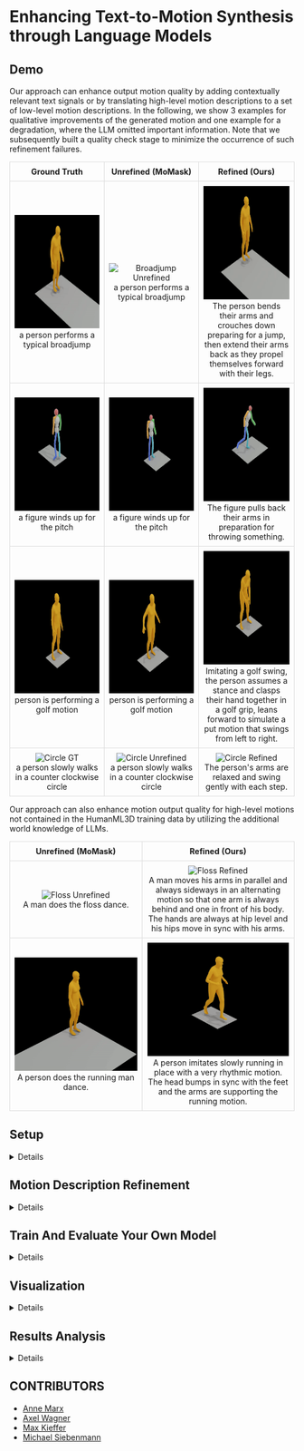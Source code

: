 # Enhancing Text-to-Motion Synthesis through Language Models

## Demo
Our approach can enhance output motion quality by adding contextually relevant text signals or by translating high-level motion descriptions to a set of low-level motion descriptions.
In the following, we show 3 examples for qualitative improvements of the generated motion and one example for a degradation, where the LLM omitted important information.
Note that we subsequently built a quality check stage to minimize the occurrence of such refinement failures.

<table style="width: 100%; border-collapse: collapse;">
  <tr>
    <th style="border: 1px solid #ddd; padding: 8px; text-align: center; vertical-align: middle;">Ground Truth</th>
    <th style="border: 1px solid #ddd; padding: 8px; text-align: center; vertical-align: middle;">Unrefined (MoMask)</th>
    <th style="border: 1px solid #ddd; padding: 8px; text-align: center; vertical-align: middle;">Refined (Ours)</th>
  </tr>
  <tr>
    <td style="border: 1px solid #ddd; padding: 8px; text-align: center; vertical-align: middle;">
      <img src="./media/broadjump_GT.gif" width="250" height="200" alt="Broadjump GT" />
      <p style="max-width: 300px; margin: auto; word-wrap: break-word;">a person performs a typical broadjump</p>
    </td>
    <td style="border: 1px solid #ddd; padding: 8px; text-align: center; vertical-align: middle;">
      <img src="./media/broadjump_unrefined.gif" width="250" height="200" alt="Broadjump Unrefined" />
      <p style="max-width: 300px; margin: auto; word-wrap: break-word;">a person performs a typical broadjump</p>
    </td>
    <td style="border: 1px solid #ddd; padding: 8px; text-align: center; vertical-align: middle;">
      <img src="./media/broadjump_refined.gif" width="250" height="200" alt="Broadjump Refined" />
      <p style="max-width: 300px; margin: auto; word-wrap: break-word;">The person bends their arms and crouches down preparing for a jump, then extend their arms back as they propel themselves forward with their legs.</p>
    </td>
  </tr>
  <tr>
    <td style="border: 1px solid #ddd; padding: 8px; text-align: center; vertical-align: middle;">
      <img src="./media/pitch_GT.gif" width="250" height="200" alt="Pitch GT" />
      <p style="max-width: 300px; margin: auto; word-wrap: break-word;">a figure winds up for the pitch</p>
    </td>
    <td style="border: 1px solid #ddd; padding: 8px; text-align: center; vertical-align: middle;">
      <img src="./media/pitch_unrefined.gif" width="250" height="200" alt="Pitch Unrefined" />
      <p style="max-width: 300px; margin: auto; word-wrap: break-word;">a figure winds up for the pitch</p>
    </td>
    <td style="border: 1px solid #ddd; padding: 8px; text-align: center; vertical-align: middle;">
      <img src="./media/pitch_refined.gif" width="250" height="200" alt="Pitch Refined" />
      <p style="max-width: 300px; margin: auto; word-wrap: break-word;">The figure pulls back their arms in preparation for throwing something.</p>
    </td>
  </tr>
  <tr>
    <td style="border: 1px solid #ddd; padding: 8px; text-align: center; vertical-align: middle;">
      <img src="./media/golf_GT.gif" width="250" height="200" alt="Golf GT" />
      <p style="max-width: 300px; margin: auto; word-wrap: break-word;">person is performing a golf motion</p>
    </td>
    <td style="border: 1px solid #ddd; padding: 8px; text-align: center; vertical-align: middle;">
      <img src="./media/golf_unrefined.gif" width="250" height="200" alt="Golf Unrefined" />
      <p style="max-width: 300px; margin: auto; word-wrap: break-word;">person is performing a golf motion</p>
    </td>
    <td style="border: 1px solid #ddd; padding: 8px; text-align: center; vertical-align: middle;">
      <img src="./media/golf_refined.gif" width="250" height="200" alt="Golf Refined" />
      <p style="max-width: 300px; margin: auto; word-wrap: break-word;">Imitating a golf swing, the person assumes a stance and clasps their hand together in a golf grip, leans forward to simulate a put motion that swings from left to right.</p>
    </td>
  </tr>
  <tr>
    <td style="border: 1px solid #ddd; padding: 8px; text-align: center; vertical-align: middle;">
      <img src="./media/circle_GT.gif" width="250" height="200" alt="Circle GT" />
      <p style="max-width: 300px; margin: auto; word-wrap: break-word;">a person slowly walks in a counter clockwise circle</p>
    </td>
    <td style="border: 1px solid #ddd; padding: 8px; text-align: center; vertical-align: middle;">
      <img src="./media/circle_unrefined.gif" width="250" height="200" alt="Circle Unrefined" />
      <p style="max-width: 300px; margin: auto; word-wrap: break-word;">a person slowly walks in a counter clockwise circle</p>
    </td>
    <td style="border: 1px solid #ddd; padding: 8px; text-align: center; vertical-align: middle;">
      <img src="./media/circle_refined.gif" width="250" height="200" alt="Circle Refined" />
      <p style="max-width: 300px; margin: auto; word-wrap: break-word;">The person's arms are relaxed and swing gently with each step.</p>
    </td>
  </tr>
</table>

Our approach can also enhance motion output quality for high-level motions not contained in the HumanML3D training data by utilizing the additional world knowledge of LLMs.

<table style="width: 100%; border-collapse: collapse;">
  <tr>
    <th style="border: 1px solid #ddd; padding: 8px; text-align: center; vertical-align: middle;">Unrefined (MoMask)</th>
    <th style="border: 1px solid #ddd; padding: 8px; text-align: center; vertical-align: middle;">Refined (Ours)</th>
  </tr>
  <tr>
    <td style="border: 1px solid #ddd; padding: 8px; text-align: center; vertical-align: middle;">
      <img src="./media/floss_unrefined.gif" width="250" height="200" alt="Floss Unrefined" />
      <p style="max-width: 300px; margin: auto; word-wrap: break-word;">A man does the floss dance.</p>
    </td>
    <td style="border: 1px solid #ddd; padding: 8px; text-align: center; vertical-align: middle;">
      <img src="./media/floss_refined.gif" width="250" height="200" alt="Floss Refined" />
      <p style="max-width: 300px; margin: auto; word-wrap: break-word;">A man moves his arms in parallel and always sideways in an alternating motion so that one arm is always behind and one in front of his body. The hands are always at hip level and his hips move in sync with his arms.</p>
    </td>
  </tr>
  <tr>
    <td style="border: 1px solid #ddd; padding: 8px; text-align: center; vertical-align: middle;">
      <img src="./media/running_man_unrefined.gif" width="250" height="200" alt="Running Man Unrefined" />
      <p style="max-width: 300px; margin: auto; word-wrap: break-word;">A person does the running man dance.</p>
    </td>
    <td style="border: 1px solid #ddd; padding: 8px; text-align: center; vertical-align: middle;">
      <img src="./media/running_man_refined.gif" width="250" height="200" alt="Running Man Refined" />
      <p style="max-width: 300px; margin: auto; word-wrap: break-word;">A person imitates slowly running in place with a very rhythmic motion. The head bumps in sync with the feet and the arms are supporting the running motion.</p>
    </td>
  </tr>
</table>

## Setup

<details>

### Clone Repo

This repo relies on submodules ([MoMask](https://github.com/EricGuo5513/momask-codes)). Pull the whole repo with
```
git clone --recurse-submodules https://github.com/mkiefferus/DigitalHumans
```
External repos are found in the folder `external_repos`

### Setup Repo
<details>

## 1. Conda Environment
We are using two different conda environments due to dependency conflicts, one for MoMask and one for Text Enhancement.
### MoMask Environment
```
cd external_repos/momask-codes
conda env create -f environment.yml
conda activate momask
pip install git+https://github.com/openai/CLIP.git
```

### Text Enhancement Environment
```conda env create -f environment_enhance.yml```
```conda activate enhance```

#### Alternative: Pip Installation
<details>
We provide an alternative pip installation in case you encounter difficulties setting up the conda environment. Please set up your two conda environments manually:

## MoMask Environment
```
cd external_repos/momask-codes
conda create -n "momask" python=3.7.13
conda activate momask
pip install -r requirements.txt
```
these are the most important packages:
- spacy
- torch
- tqdm
- openai

Furthermore, you will need to download the ```en_core_web_sm``` model:
```
python -m spacy download en_core_web_sm
```

## Text Enhancement Environment
```conda create -n "enhance" python=3.9.18```
```pip install -r requirements_enhance.txt```

</details>


*Disclaimer*: this section below is the setup section from [MoMask](https://github.com/EricGuo5513/momask-codes). Please follow the link for further details.
### 2. Models and Dependencies

#### Download Pre-trained Models
```
bash prepare/download_models.sh
```

#### Download Evaluation Models and Gloves
For evaluation only.
```
bash prepare/download_evaluator.sh
bash prepare/download_glove.sh
```

#### Troubleshooting
To address the download error related to gdown: "Cannot retrieve the public link of the file. You may need to change the permission to 'Anyone with the link', or have had many accesses". A potential solution is to run `pip install --upgrade --no-cache-dir gdown`, as suggested on https://github.com/wkentaro/gdown/issues/43. This should help resolve the issue.

#### (Optional) Download Manually
Visit [[Google Drive]](https://drive.google.com/drive/folders/1b3GnAbERH8jAoO5mdWgZhyxHB73n23sK?usp=drive_link) to download the models and evaluators mannually.

### 3. Get Data

You have two options here:
* **Skip getting data**, if you just want to generate motions using *own* descriptions.
* **Get full data**, if you want to *re-train* and *evaluate* the model.
* *(if eligible)* refined texts can be shared upon request

**(a). Full data (text + motion)**

**HumanML3D** - Follow the instruction in [HumanML3D](https://github.com/EricGuo5513/HumanML3D.git), then copy the result dataset to our repository:
```
cp -r ../HumanML3D/HumanML3D ./dataset/HumanML3D
```

*NOTE* the dataset folder is located in `external_repos/momask-codes/dataset`. 

**KIT**-Download from [HumanML3D](https://github.com/EricGuo5513/HumanML3D.git), then place result in `./dataset/KIT-ML`

</details>

### Setup API Token

This project relies on LLMs for text refinement. Accessing these LLMs is done via the OpenAI client. When working with local language models, skip this part. 

When working with OpenAI models (GPT3.5-turbo, GPT4o, ...):
Please create an OPENAI API Token and export it as a global variable to your system. ```OPENAI_API_KEY = ".."```
Follow the instructions given in _"Step 2 - Set up your API key for all projects (recommended)"_ in the [OpenAI API Documentation](https://platform.openai.com/docs/quickstart?context=python) to configure your OpenAI API access.

</details>


## Motion Description Refinement

<details>

*Remember to switch to our environment for text refinement*
```conda activate enhance```

Use the `text_enhance.py` script to refine motion descriptions. 
Specify the system prompt (to be found in the folder 'prompts') by its filename. Here are some example commands:
1. Text refinement using GPT-3.5 Turbo for the first 10 text files, here with the limb-specific refinement strategy
    ```
    python text_enhance.py -sp limb_specific_v4 --use_example -r -v -s 10
    ```
2. Prompt enhancement by similarity search for the first 10 text files
    ```
    python text_enhance.py --prompt_adaptation similarity -r -v -s 10
    ```

#### Additional Useful Flags

* `--verbose, -v` : verbose
* `--early_stopping, -s` : early stopping - stop refinement after x steps for testing purposes

Text Refinement
* `--prompt_adaptation, -pa`: available options: similarity, regular
* `--system_prompt, -sp`: name of the system prompt to be given to the prompt adaptation model, see folder 'prompts' for options
* `--continue_previous`: continue refining texts from a specific folder
* `--refine_all_samples`: refine whole dataset, not only test-set (default)
* `--use_example`: add additional context with assistant/user example pairs
* `--samples_text_file`: text file specifying samples to refine, by default test.txt
* `--use_cross_sample_information`: treat sample text file as one motion (ignores batch size)
* `--use_llama`: use llama instead of GPT-3.5 Turbo (default). Requires to also provide `--llama_key <key>`
* `--batch_size`: specify how many files to batch to speed up refinement (not recommended, likely leads to less detailed added information and more format errors)

Quality control
* `-r` or `-d`: delete or replace with original refined files if they do not meet the quality control

</details>

## Train And Evaluate Your Own Model

<details>

*Remember to switch to the MoMask environment for training*
```conda activate momask```

Use the `t2m_train_eval.py` script to manage the evaluation and training of different text-to-motion models. The script provides various options for training specific models, resuming training, and evaluating models.
The text folder you specify with texts_folder_name should be located in 'external_repos/momask-codes/data/t2m'.

Find our pretrained MoMask models [here](https://polybox.ethz.ch/index.php/s/4HYSa8muWpa1w0H).

1. Train Masked Transformer Model end-to-end
    ```
    python t2m_train_eval.py --train_mask --texts_folder_name folder_name
    ```
2. Train Residual Transformer Model end-to-end
    ```
    python t2m_train_eval.py --train_res --texts_folder_name folder_name
    ```
3. Evaluate All Metrics
    ```
    python t2m_train_eval.py --eval_all_metrics --texts_folder_name folder_name
    ```
4. Evaluate Single Samples
    ```
    python t2m_train_eval.py --eval_single_samples --texts_folder_name folder_name
    ```

### Additional Useful Flags

The model folders should all be located in 'external_repos/momask-codes/checkpoints/t2m'

* `--res_name`: Specify the Residual Transformer model to evaluate. Defaults to the original MoMask model.
* `--mask_name`: Specify the Masked Transformer model to evaluate. Defaults to the original MoMask model.
* `--texts_folder_name`: The name of the folder containing the texts to be used for training or evaluation.
* `-tm, --train_mask`: Set if you want to train the Masked Transformer end-to-end
* `-tr, --train_res`: Set if you want to train the Residual Transformer end-to-end
* `--eval_single_samples`: Whether to generate a multimodal distance score for each sample in the dataset.
* `-v`, `--verbose`: Output information to the console (True) or the logfile (False).
* `-r`, `--resume_training`: Resume training that was stopped before.

</details>

## Visualization

<details>

To render SMPL animations and images in our paper, we used the [MotionGPT repository](https://github.com/OpenMotionLab/MotionGPT/tree/main).
In the visualization section of their README, they detail the necessary steps to set up a pipeline that can first fit SMPL meshes from NPY files produced by MoMask and subsequently produce animations using Blender.

</details>

## Results Analysis

<details>

*Remember to switch to our environment for results analysis*
```conda activate enhance```

This repo provides analysis scripts for post-processing under `result_analysis`. 

*Disclaimer* These scripts are not part of the original pipeline and were solely used to identify trends to optimise the text refinement and training further.

### BART Classifier

`BART_text_classifier.ipynb` leverages the [bart-large-mnli](https://huggingface.co/facebook/bart-large-mnli) model for zero-shot-classification. 

The `candidate_labels` variable holds a list with labels. The default confidence threshold is set to `THRESHOLD = 0.87`

Provide the link to the text samples folder unter `test_txt_path`. 

This is a multiclass classifier. It will label the data with the provided labels.

This script has the option to output the results to text files for further processing.



### Key-word Classifier

`filter_test_dataset.ipynb` filters test data based on keywords rather than using a classifier to label the test data. It currently tries to identify high level motion descriptions but also contains extensions to identify emotions, adjectives and limbs.

Adjust the `PROJECT_ROOT_DIR` and the path variables.

This script has the option to output the results to text files for further processing.


### Semantic Analysis

Refined texts produced by LLMs often include semantic errors (hallucinated information, removal of relevant information). `semantic_check.py` aims to find these mistakes and filter them out.

An LLM (default: llama3) is fed the original motion description and the refined description and asked if the texts are roughly equivalent.

Use 
```
python result_analysis/semantic_check.py --data path/to/texts/folder -r
```

#### Additional Useful Flags

* `--model` : define model to be used (supports 'llama3' and 'gpt-3.5-turbo')
* `-r` : replace faulty prompt refinements with original texts
* `-v` : verbose

### Score Trend Analysis

`single_sample_score_analysis.ipynb` compares the performance of the original text files vs the performance of the refined text files.

It also shows the top 10 improved motion descriptions and the top 10 degradations with respect to the original data.

Adjust the `original` and `altered` variables, providing the paths to the two datasets respectively. 

</details>



## CONTRIBUTORS
- [Anne Marx](https://github.com/An-nay-marks)
- [Axel Wagner](https://github.com/Axel2017)
- [Max Kieffer](https://github.com/mkiefferus)
- [Michael Siebenmann](https://github.com/TheSiebi)
